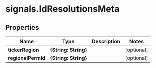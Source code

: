 # signals.IdResolutionsMeta

## Properties

Name | Type | Description | Notes
------------ | ------------- | ------------- | -------------
**tickerRegion** | **{String: String}** |  | [optional] 
**regionalPermId** | **{String: String}** |  | [optional] 



